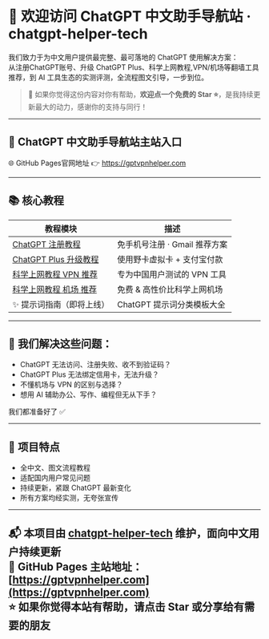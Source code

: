 # 👋 欢迎访问 ChatGPT 中文助手导航站 · chatgpt-helper-tech

我们致力于为中文用户提供最完整、最可落地的 ChatGPT 使用解决方案：  
从注册ChatGPT账号、升级 ChatGPT Plus、科学上网教程,VPN/机场等翻墙工具推荐，到 AI 工具生态的实测评测，全流程图文引导，一步到位。

> 🙌 如果你觉得这份内容对你有帮助，**欢迎点一个免费的 Star ⭐**，是我持续更新最大的动力，感谢你的支持与同行！

---

## 🔗 ChatGPT 中文助手导航站主站入口

🌐 GitHub Pages官网地址 👉 https://gptvpnhelper.com

---

## 📚 核心教程

| 教程模块 | 描述 |
|----------|------|
| [ChatGPT 注册教程](https://github.com/chatgpt-helper-tech/chatgpt-register-guide) | 免手机号注册 · Gmail 推荐方案 |
| [ChatGPT Plus 升级教程](https://github.com/chatgpt-helper-tech/chatgpt-plus-guide) | 使用野卡虚拟卡 + 支付宝付款 |
| [科学上网教程 VPN 推荐](https://github.com/chatgpt-helper-tech/network-access) | 专为中国用户测试的 VPN 工具 |
| [科学上网教程 机场 推荐](https://github.com/chatgpt-helper-tech/airport-access) | 免费 & 高性价比科学上网机场 |
| ✨ 提示词指南（即将上线） | ChatGPT 提示词分类模板大全 |

---

## 🧠 我们解决这些问题：

- ChatGPT 无法访问、注册失败、收不到验证码？
- ChatGPT Plus 无法绑定信用卡，无法升级？
- 不懂机场与 VPN 的区别与选择？
- 想用 AI 辅助办公、写作、编程但无从下手？

我们都准备好了 ✅

---

## 💼 项目特点

- 全中文、图文流程教程
- 适配国内用户常见问题
- 持续更新，紧跟 ChatGPT 最新变化
- 所有方案均经实测，无夸张宣传

---

📬 本项目由 [chatgpt-helper-tech](https://github.com/chatgpt-helper-tech) 维护，面向中文用户持续更新  
📂 GitHub Pages 主站地址：[https://gptvpnhelper.com](https://gptvpnhelper.com)  
⭐ 如果你觉得本站有帮助，请点击 Star 或分享给有需要的朋友  
---
